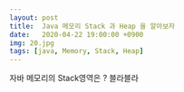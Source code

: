 ```yaml
---
layout: post
title:  Java 메모리 Stack 과 Heap 을 알아보자
date:   2020-04-22 19:00:00 +0900
img: 20.jpg
tags: [java, Memory, Stack, Heap]
---
```

자바 메모리의 Stack영역은 ?
블라블라 